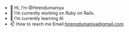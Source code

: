 - 👋 Hi, I’m @Hirendumaniya
- 👀 I’m currently working on Ruby on Rails.
- 🌱 I’m currently learning AI
- 📫 How to reach me Email:hirengdumaniya@gmail.com

<!---
hirendumaniya/hirendumaniya is a ✨ special ✨ epository because its `README.md` (this file) appears on your GitHub profile.
You can click the Preview link to take a look at your changes.
--->
